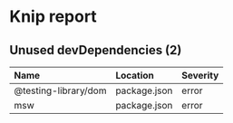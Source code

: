 # Knip report

## Unused devDependencies (2)

| Name | Location | Severity |
| :------------------- | :----------- | :------- |
| @testing-library/dom | package.json | error |
| msw | package.json | error |

